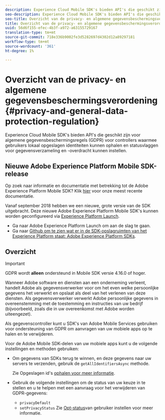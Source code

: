 ```yaml
---
description: Experience Cloud Mobile SDK's bieden API's die geschikt zijn voor algemene gegevensbeschermingsregels (GDPR) voor controllers waarmee gebruikers lokaal opgeslagen identiteiten kunnen ophalen en statusvlaggen voor gegevensverzameling en -overdracht kunnen instellen.
seo-description: Experience Cloud Mobile SDK's bieden API's die geschikt zijn voor algemene gegevensbeschermingsregels (GDPR) voor controllers waarmee gebruikers lokaal opgeslagen identiteiten kunnen ophalen en statusvlaggen voor gegevensverzameling en -overdracht kunnen instellen.
seo-title: Overzicht van de privacy- en algemene gegevensbeschermingsverordening
title: Overzicht van de privacy- en algemene gegevensbeschermingsverordening
uuid: 56d6f155-efec-4b3f-a972-a63155729167
translation-type: tm+mt
source-git-commit: 718e336b9002fe3d5282697d4302d12a89297181
workflow-type: tm+mt
source-wordcount: '361'
ht-degree: 1%

---
```



# Overzicht van de privacy- en algemene gegevensbeschermingsverordening {#privacy-and-general-data-protection-regulation}

Experience Cloud Mobile SDK&#39;s bieden API&#39;s die geschikt zijn voor algemene gegevensbeschermingsregels (GDPR) voor controllers waarmee gebruikers lokaal opgeslagen identiteiten kunnen ophalen en statusvlaggen voor gegevensverzameling en -overdracht kunnen instellen.

## Nieuwe Adobe Experience Platform Mobile SDK-release

Op zoek naar informatie en documentatie met betrekking tot de Adobe Experience Platform Mobile SDK? Klik [hier](https://aep-sdks.gitbook.io/docs/) voor onze meest recente documentatie.

Vanaf september 2018 hebben we een nieuwe, grote versie van de SDK uitgebracht. Deze nieuwe Adobe Experience Platform Mobile SDK&#39;s kunnen worden geconfigureerd via [Experience Platform Launch](https://www.adobe.com/experience-platform/launch.html).

* Ga naar Adobe Experience Platform Launch om aan de slag te gaan.
* Ga naar [Github om te zien wat er in de SDK-opslagruimten van het Experience Platform staat: Adobe Experience Platform SDKs](https://github.com/Adobe-Marketing-Cloud/acp-sdks).

## Overzicht

>[!IMPORTANT]
>
>GDPR wordt **alleen** ondersteund in Mobile SDK versie 4.16.0 of hoger.

Wanneer Adobe software en diensten aan een onderneming verleent, handelt Adobe als gegevensverwerker voor om het even welke persoonlijke gegevens het verwerkt en opslaat als deel van het verlenen van deze diensten. Als gegevensverwerker verwerkt Adobe persoonlijke gegevens in overeenstemming met de toestemming en instructies van uw bedrijf (bijvoorbeeld, zoals die in uw overeenkomst met Adobe worden uiteengezet).

Als gegevenscontroller kunt u SDK&#39;s van Adobe Mobile Services gebruiken voor ondersteuning van GDPR om aanvragen van uw mobiele apps op te halen en te verwijderen.

Voor de Adobe Mobile SDK-delen van uw mobiele apps kunt u de volgende instellingen en methoden gebruiken:

* Om gegevens van SDKs terug te winnen, en deze gegevens naar uw servers te verzenden, gebruik de `getAllIdentifiersAsync` methode.

   Zie Opgeslagen id&#39;s [ophalen voor meer informatie](/help/android/c-mob-privacy-gdpr-android/c-mob-gdpr-ret-stored-ids-android.md).

* Gebruik de volgende instellingen om de status van uw keuze in te stellen en u te helpen met een aanvraag voor het verwijderen van GDPR-gegevens:

   * `privacyDefault`
   * `setPrivacyStatus`
   Zie [Opt-status](/help/android/c-mob-privacy-gdpr-android/privacy.md)van gebruiker instellen voor meer informatie.